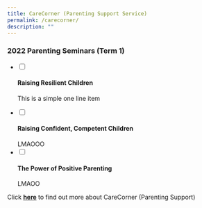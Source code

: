 ```yaml
---
title: CareCorner (Parenting Support Service)
permalink: /carecorner/
description: ""
---
```

### 2022 Parenting Seminars (Term 1)


<ul class="jekyllcodex_accordion">
  <li>
    <input type="checkbox" id="accordion31">
    <label for="accordion31"><h4>Raising Resilient Children</h4></label>
    <div>
      <p>This is a simple one line item</p>
    </div>
	</li>  
  <li>
    <input type="checkbox" id="accordion32">
    <label for="accordion32"><h4>Raising Confident, Competent Children</h4></label>
    <div>
    LMAOOO
    </div>
  </li>
  <li>
    <input type="checkbox" id="accordion33">
    <label for="accordion33"><h4>The Power of Positive Parenting</h4></label>
    <div>
      LMAOO
    </div>
  </li>
</ul>

Click **[here](https://www.carecorner.org.sg/parenting-support)** to find out more about CareCorner (Parenting Support)